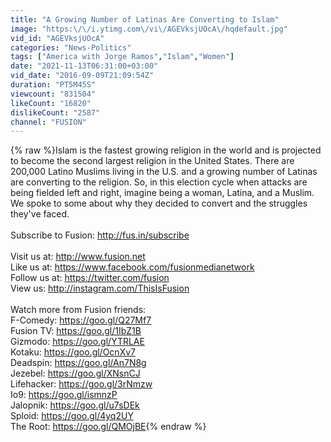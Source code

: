 ```yaml
---
title: "A Growing Number of Latinas Are Converting to Islam"
image: "https:\/\/i.ytimg.com\/vi\/AGEVksjUOcA\/hqdefault.jpg"
vid_id: "AGEVksjUOcA"
categories: "News-Politics"
tags: ["America with Jorge Ramos","Islam","Women"]
date: "2021-11-13T06:31:00+03:00"
vid_date: "2016-09-09T21:09:54Z"
duration: "PT5M45S"
viewcount: "831504"
likeCount: "16820"
dislikeCount: "2587"
channel: "FUSION"
---
```

{% raw %}Islam is the fastest growing religion in the world and is projected to become the second largest religion in the United States. There are 200,000 Latino Muslims living in the U.S. and a growing number of Latinas are converting to the religion. So, in this election cycle when attacks are being fielded left and right, imagine being a woman, Latina, and a Muslim. We spoke to some about why they decided to convert and the struggles they've faced.<br /><br />Subscribe to Fusion: <a rel="nofollow" target="blank" href="http://fus.in/subscribe">http://fus.in/subscribe</a><br /><br />Visit us at: <a rel="nofollow" target="blank" href="http://www.fusion.net">http://www.fusion.net</a><br />Like us at: <a rel="nofollow" target="blank" href="https://www.facebook.com/fusionmedianetwork">https://www.facebook.com/fusionmedianetwork</a><br />Follow us at: <a rel="nofollow" target="blank" href="https://twitter.com/fusion">https://twitter.com/fusion</a><br />View us: <a rel="nofollow" target="blank" href="http://instagram.com/ThisIsFusion">http://instagram.com/ThisIsFusion</a><br /><br />Watch more from Fusion friends:<br />F-Comedy: <a rel="nofollow" target="blank" href="https://goo.gl/Q27Mf7">https://goo.gl/Q27Mf7</a><br />Fusion TV: <a rel="nofollow" target="blank" href="https://goo.gl/1IbZ1B">https://goo.gl/1IbZ1B</a><br />Gizmodo: <a rel="nofollow" target="blank" href="https://goo.gl/YTRLAE">https://goo.gl/YTRLAE</a><br />Kotaku: <a rel="nofollow" target="blank" href="https://goo.gl/OcnXv7">https://goo.gl/OcnXv7</a><br />Deadspin:  <a rel="nofollow" target="blank" href="https://goo.gl/An7N8g">https://goo.gl/An7N8g</a><br />Jezebel:  <a rel="nofollow" target="blank" href="https://goo.gl/XNsnCJ">https://goo.gl/XNsnCJ</a><br />Lifehacker:  <a rel="nofollow" target="blank" href="https://goo.gl/3rNmzw">https://goo.gl/3rNmzw</a><br />Io9:  <a rel="nofollow" target="blank" href="https://goo.gl/ismnzP">https://goo.gl/ismnzP</a><br />Jalopnik:  <a rel="nofollow" target="blank" href="https://goo.gl/u7sDEk">https://goo.gl/u7sDEk</a><br />Sploid:  <a rel="nofollow" target="blank" href="https://goo.gl/4yq2UY">https://goo.gl/4yq2UY</a><br />The Root:  <a rel="nofollow" target="blank" href="https://goo.gl/QMOjBE">https://goo.gl/QMOjBE</a>{% endraw %}
